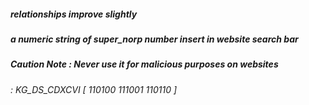 ##### relationships improve slightly #####
##### a numeric string of super_norp number insert in website search bar #####
##### Caution Note :  Never use it for malicious purposes on websites #####
###### _: KG_DS_CDXCVI [ 110100 111001 110110 ]_ ######


